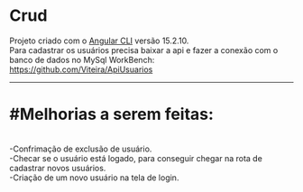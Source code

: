 # Crud

Projeto criado com o [Angular CLI](https://github.com/angular/angular-cli) versão 15.2.10.
<br>
Para cadastrar os usuários precisa baixar a api e fazer a conexão com o banco de dados no MySql WorkBench: https://github.com/Viteira/ApiUsuarios
<br>
<hr>
<h1>#Melhorias a serem feitas:</h1>
<br>
-Confrimação de exclusão de usuário.
<br>
-Checar se o usuário está logado, para conseguir chegar na rota de cadastrar novos usuários.
<br>
-Criação de um novo usuário na tela de login.



